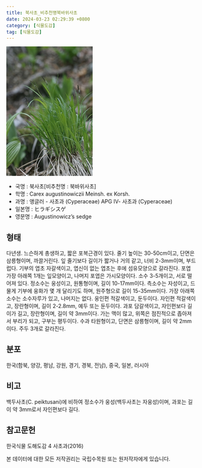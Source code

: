 ```yaml
---
title: 북사초_비추천명북바위사초
date: 2024-03-23 02:29:39 +0800
category: [식물도감]
tag: [식물도감]
---
```




![북사초[비추천명 : 북바위사초]](/assets/img/fileUpload/plants/basic/Cyperaceae/Carex/4660/1_th2.jpg)
- 국명 : 북사초[비추천명 : 북바위사초]
- 학명 : Carex augustinowiczii Meinsh. ex Korsh.
- 과명 : 앵글러 - 사초과 (Cyperaceae) APG Ⅳ- 사초과 (Cyperaceae)
- 일본명 : ヒラギシスゲ
- 영문명 : Augustinowicz’s sedge


## 형태
다년생. 느슨하게 총생하고, 짧은 포복근경이 있다. 줄기 높이는 30-50cm이고, 단면은 삼릉형이며, 까끌거린다. 잎 줄기보다 길이가 짧거나 거의 같고, 너비 2-3mm이며, 부드럽다. 기부의 엽초 자갈색이고, 엽신이 없는 엽초는 후에 섬유모양으로 갈라진다. 포엽 가장 아래쪽 1개는 잎모양이고, 나머지 포엽은 가시모양이다. 소수 3-5개이고, 서로 떨어져 있다. 정소수는 웅성이고, 원통형이며, 길이 10-17mm이다. 측소수는 자성이고, 드물게 기부에 웅화가 몇 개 달리기도 하며, 원주형으로 길이 15-35mm이다. 가장 아래쪽 소수는 소수자루가 있고, 나머지는 없다. 웅인편 적갈색이고, 둔두이다. 자인편 적갈색이고, 장란형이며, 길이 2-2.8mm, 예두 또는 둔두이다. 과포 담갈색이고, 자인편보다 길이가 길고, 장란형이며, 길이 약 3mm이다. 가는 맥이 많고, 위쪽은 점진적으로 좁아져서 부리가 되고, 구부는 평두이다. 수과 타원형이고, 단면은 삼릉형이며, 길이 약 2mm이다. 주두 3개로 갈라진다.
## 분포
한국(함북, 양강, 평남, 강원, 경기, 경북, 전남), 중국, 일본, 러시아
## 비고
백두사초(C. peiktusani)에 비하여 정소수가 웅성(백두사초는 자웅성)이며, 과포는 길이 약 3mm로서 자인편보다 길다.
## 참고문헌
한국식물 도해도감 4 사초과(2016)






본 데이터에 대한 모든 저작권리는 국립수목원 또는 원저작자에게 있습니다.
